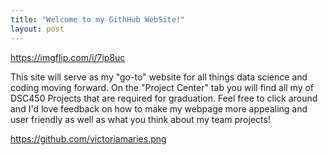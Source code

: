 ```yaml
---
title: "Welcome to my GithHub WebSite!"
layout: post
---
```

https://imgflip.com/i/7ip8uc

This site will serve as my "go-to" website for all things data science and coding moving forward. On the "Project Center" tab you will find all my of DSC450 Projects that are required for graduation. Feel free to click around and I'd love feedback on how to make my webpage more appealing and user friendly as well as what you think about my team projects! 

https://github.com/victoriamaries.png
